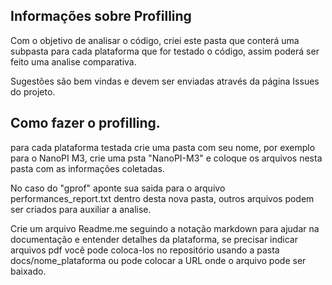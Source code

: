 ## Informações sobre Profilling

Com o objetivo de analisar o código, criei este pasta que conterá uma subpasta para cada plataforma que for testado o código, assim poderá ser feito uma analise comparativa.

Sugestões são bem vindas e devem ser enviadas através da página Issues do projeto.

## Como fazer o profilling.

para cada plataforma testada crie uma pasta com seu nome, por exemplo para o NanoPI M3, crie uma psta "NanoPI-M3" e coloque os arquivos nesta pasta com as informações coletadas.

No caso do "gprof" aponte sua saida para o arquivo performances_report.txt dentro desta nova pasta, outros arquivos podem ser criados para auxiliar a analise.

Crie um arquivo Readme.me seguindo a notação markdown para ajudar na documentação e entender detalhes da plataforma, se precisar indicar arquivos pdf você pode coloca-los no repositório usando a pasta docs/nome_plataforma ou pode colocar a URL onde o arquivo pode ser baixado.


